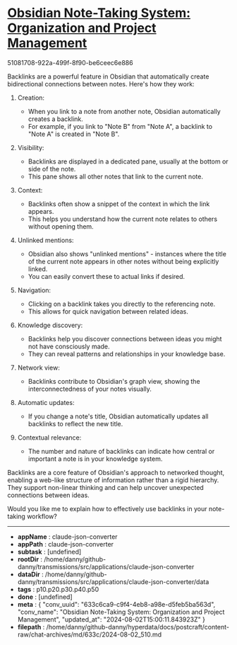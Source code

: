 # [Obsidian Note-Taking System: Organization and Project Management](https://claude.ai/chat/633c6ca9-c9f4-4eb8-a98e-d5feb5ba563d)

51081708-922a-499f-8f90-be6ceec6e886

 Backlinks are a powerful feature in Obsidian that automatically create bidirectional connections between notes. Here's how they work:

1. Creation:
   - When you link to a note from another note, Obsidian automatically creates a backlink.
   - For example, if you link to "Note B" from "Note A", a backlink to "Note A" is created in "Note B".

2. Visibility:
   - Backlinks are displayed in a dedicated pane, usually at the bottom or side of the note.
   - This pane shows all other notes that link to the current note.

3. Context:
   - Backlinks often show a snippet of the context in which the link appears.
   - This helps you understand how the current note relates to others without opening them.

4. Unlinked mentions:
   - Obsidian also shows "unlinked mentions" - instances where the title of the current note appears in other notes without being explicitly linked.
   - You can easily convert these to actual links if desired.

5. Navigation:
   - Clicking on a backlink takes you directly to the referencing note.
   - This allows for quick navigation between related ideas.

6. Knowledge discovery:
   - Backlinks help you discover connections between ideas you might not have consciously made.
   - They can reveal patterns and relationships in your knowledge base.

7. Network view:
   - Backlinks contribute to Obsidian's graph view, showing the interconnectedness of your notes visually.

8. Automatic updates:
   - If you change a note's title, Obsidian automatically updates all backlinks to reflect the new title.

9. Contextual relevance:
   - The number and nature of backlinks can indicate how central or important a note is in your knowledge system.

Backlinks are a core feature of Obsidian's approach to networked thought, enabling a web-like structure of information rather than a rigid hierarchy. They support non-linear thinking and can help uncover unexpected connections between ideas.

Would you like me to explain how to effectively use backlinks in your note-taking workflow?

---

* **appName** : claude-json-converter
* **appPath** : claude-json-converter
* **subtask** : [undefined]
* **rootDir** : /home/danny/github-danny/transmissions/src/applications/claude-json-converter
* **dataDir** : /home/danny/github-danny/transmissions/src/applications/claude-json-converter/data
* **tags** : p10.p20.p30.p40.p50
* **done** : [undefined]
* **meta** : {
  "conv_uuid": "633c6ca9-c9f4-4eb8-a98e-d5feb5ba563d",
  "conv_name": "Obsidian Note-Taking System: Organization and Project Management",
  "updated_at": "2024-08-02T15:00:11.843923Z"
}
* **filepath** : /home/danny/github-danny/hyperdata/docs/postcraft/content-raw/chat-archives/md/633c/2024-08-02_510.md